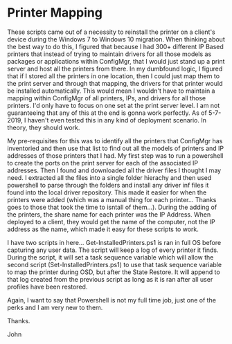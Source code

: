 # Printer Mapping
These scripts came out of a necessity to reinstall the printer on a client's device during the Windows 7 to Windows 10 migration. When thinking about the best way to do this, I figured that because I had 300+ different IP Based printers that instead of trying to maintain drivers for all those models as packages or applications within ConfigMgr, that I would just stand up a print server and host all the printers from there. In my dumbfound logic, I figured that if I stored all the printers in one location, then I could just map them to the print server and through that mapping, the drivers for that printer would be installed automatically. This would mean I wouldn't have to maintain a mapping within ConfigMgr of all printers, IPs, and drivers for all those printers. I'd only have to focus on one set at the print server level. I am not guaranteeing that any of this at the end is gonna work perfectly. As of 5-7-2019, I haven't even tested this in any kind of deployment scenario. In theory, they should work.

My pre-requisites for this was to identify all the printers that ConfigMgr has inventoried and then use that list to find out all the models of printers and IP addresses of those printers that I had. My first step was to run a powershell to create the ports on the print server for each of the associated IP addresses. Then I found and downloaded all the driver files I thought I may need. I extracted all the files into a single folder hierachy and then used powershell to parse through the folders and install any driver inf files it found into the local driver repository. This made it easier for when the printers were added (which was a manual thing for each printer... Thanks goes to those that took the time to isntall of them...). During the adding of the printers, the share name for each printer was the IP Address. When deployed to a client, they would get the name of the computer, not the IP address as the name, which made it easy for these scripts to work. 

I have two scripts in here... Get-InstalledPrinters.ps1 is ran in full OS before capturing any user data. The script will keep a log of every printer it finds. During the script, it will set a task sequence variable which will allow the second script (Set-InstalledPrinters.ps1) to use that task sequence variable to map the printer during OSD, but after the State Restore. It will append to that log created from the previous script as long as it is ran after all user profiles have been restored.

Again, I want to say that Powershell is not my full time job, just one of the perks and I am very new to them.

Thanks.

John
